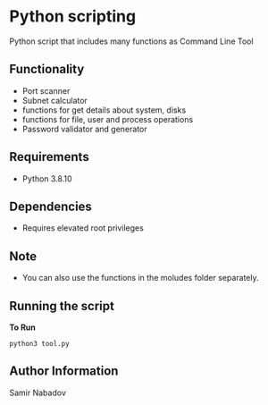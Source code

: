 __Python scripting__
================================

Python script that includes many functions as Command Line Tool

__Functionality__
------------
* Port scanner
* Subnet calculator
* functions for get details about system, disks
* functions for file, user and process operations
* Password validator and generator


__Requirements__
------------
* Python 3.8.10

Dependencies
------------
* Requires elevated root privileges

Note
------------
* You can also use the functions in the moludes folder separately.

Running the script
----------------------

__To Run__

`python3 tool.py`

__Author Information__
------------------

Samir Nabadov
